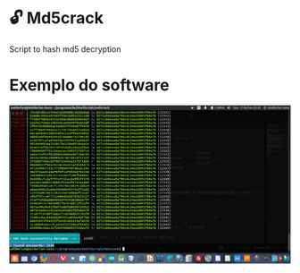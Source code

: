 # :unlock: Md5crack
Script to hash md5 decryption

# Exemplo do software

![image](https://github.com/WalderlanSena/md5crack/blob/master/exemplo.png)
